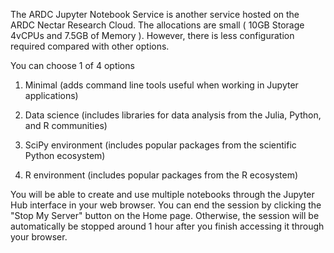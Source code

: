 The ARDC Jupyter Notebook Service is another service hosted on the ARDC Nectar Research Cloud. The allocations are small ( 10GB Storage 4vCPUs and 7.5GB of Memory ). However, there is less configuration required compared with other options.

 You can choose 1 of 4 options 

1. Minimal (adds command line tools useful when working in Jupyter applications)

2. Data science (includes libraries for data analysis from the Julia, Python, and R communities)

3. SciPy environment (includes popular packages from the scientific Python ecosystem)

4. R environment (includes popular packages from the R ecosystem)

You will be able to create and use multiple notebooks through the Jupyter Hub interface in your web browser. You can end the session by clicking the "Stop My Server" button on the Home page. Otherwise, the session will be automatically be stopped around 1 hour after you finish accessing it through your browser. 
   
